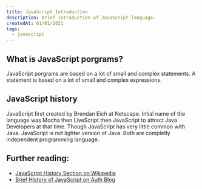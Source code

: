 ```yaml
---
title: JavaScript Introduction
description: Brief introduction of JavaScript language.
createdAt: 01/01/2021
tags:
  - javascript
---
```


## What is JavaScript porgrams?

JavaScript porgrams are based on a lot of small and complex statements. A statement is based on a lot of small and complex expressions.

## JavaScript history

JavaScript first created by Brendan Eich at Netscape. Intial name of the language was Mocha then LiveScript then JavaScript to attract Java Developers at that time. Though JavaScript has very little common with Java. JavaScript is not lighter version of Java. Both are completly independent programming language.

## Further reading:

- [JavaScript History Section on Wikipedia](https://en.wikipedia.org/wiki/JavaScript#History)
- [Brief History of JavaScript on Auth Blog](https://auth0.com/blog/a-brief-history-of-javascript/)